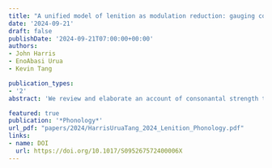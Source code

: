 ```yaml
---
title: "A unified model of lenition as modulation reduction: gauging consonant strength in Ibibio"
date: '2024-09-21'
draft: false
publishDate: '2024-09-21T07:00:00+00:00'
authors:
- John Harris
- Eno­Abasi Urua
- Kevin Tang

publication_types:
- '2'
abstract: 'We review and elaborate an account of consonantal strength that is founded on the model of speech as a modulated carrier signal. The stronger the consonant, the greater the modulation. Unlike approaches based on sonority or articulatory aperture, the account offers a uniform definition of the phonetic effect lenition has on consonants: All types of lenition (such as debuccalisation, spirantisation and vocalisation) reduce the extent to which a consonant modulates the carrier. To demonstrate the quantifiability of this account, we present an analysis of Ibibio, in which we investigate the effects of lenition on the amplitude, periodicity and temporal properties of consonants. We propose a method for integrating these different acoustic dimensions within an overall measure of modulation size. Not only does the modulated­carrier account cover all the classically recognised lenition types, but it also encompasses loss of plosive release in final stops – which, although not traditionally classed as lenition, is clearly related to processes that are.'

featured: true
publication: '*Phonology*'
url_pdf: "papers/2024/HarrisUruaTang_2024_Lenition_Phonology.pdf"
links:
- name: DOI
  url: https://doi.org/10.1017/S095267572400006X
---
```

